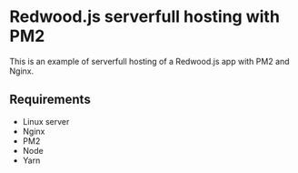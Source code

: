 # Redwood.js serverfull hosting with PM2

This is an example of serverfull hosting of a Redwood.js app with PM2 and Nginx.

## Requirements

- Linux server
- Nginx
- PM2
- Node
- Yarn
